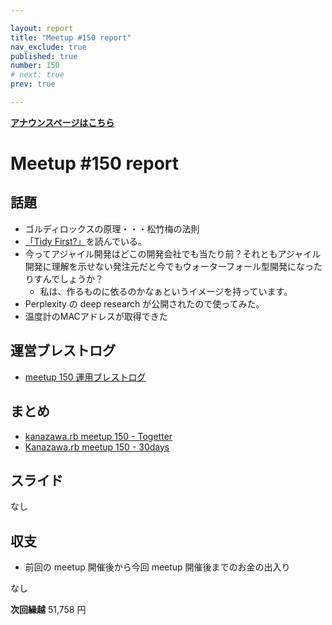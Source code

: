 ```yaml
---

layout: report
title: "Meetup #150 report"
nav_exclude: true
published: true
number: 150
# next: true
prev: true

---
```


<div style="text-align: left;"><a href="/146"><strong>アナウンスページはこちら</strong></a></div>

# Meetup #150 report

## 話題

* ゴルディロックスの原理・・・松竹梅の法則
* [「Tidy First?」](https://www.oreilly.co.jp/books/9784814400911/)を読んでいる。
* 今ってアジャイル開発はどこの開発会社でも当たり前？それともアジャイル開発に理解を示せない発注元だと今でもウォーターフォール型開発になったりすんでしょうか？
  * 私は、作るものに依るのかなぁというイメージを持っています。
* Perplexity の deep research が公開されたので使ってみた。
* 温度計のMACアドレスが取得できた

## 運営ブレストログ

* [meetup 150 運用ブレストログ](https://github.com/kanazawarb/meetup/wiki/meetup-150-%E9%81%8B%E7%94%A8%E3%83%96%E3%83%AC%E3%82%B9%E3%83%88%E3%83%AD%E3%82%B0)

## まとめ

* [kanazawa.rb meetup 150 - Togetter](https://posfie.com/@satoru_takeuchi/p/Bw1TRp5)
* [Kanazawa.rb meetup 150 - 30days](https://30d.jp/kzrb/138)


## スライド

なし

## 収支

* 前回の meetup 開催後から今回 meetup 開催後までのお金の出入り

なし

**次回繰越**  51,758 円
